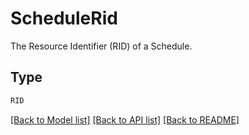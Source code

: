 # ScheduleRid

The Resource Identifier (RID) of a Schedule.

## Type
```python
RID
```


[[Back to Model list]](../../README.md#documentation-for-models) [[Back to API list]](../../README.md#documentation-for-api-endpoints) [[Back to README]](../../README.md)
